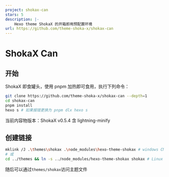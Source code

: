 ```yaml
---
project: shokax-can
stars: 5
description: |-
    Hexo theme ShokaX 的开箱即用预配置环境
url: https://github.com/theme-shoka-x/shokax-can
---
```


# ShokaX Can
## 开始
ShokaX 即食罐头，使用 pnpm 加热即可食用，执行下列命令：
```bash
git clone https://github.com/theme-shoka-x/shokax-can --depth=1
cd shokax-can
pnpm install
hexo s # 如果报错更换为 pnpm dlx hexo s
```

当前内容物版本：ShokaX v0.5.4 含 lightning-minify

## 创建链接
```bash
mklink /J .\themes\shokax .\node_modules\hexo-theme-shokax # windows CMD
# 或
cd ../themes && ln -s ../node_modules/hexo-theme-shokax shokax # Linux Bash
```
随后可以通过`themes/shokax`访问主题文件
